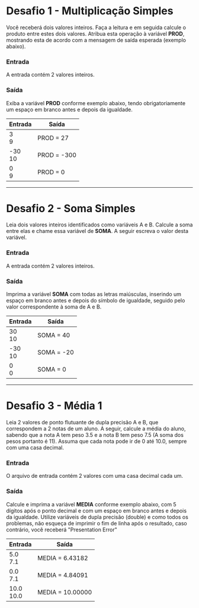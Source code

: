 # Desafio 1 - Multiplicação Simples
Você receberá dois valores inteiros. Faça a leitura e em seguida calcule o produto entre estes dois valores. Atribua esta operação à variável **PROD**, mostrando esta de acordo com a mensagem de saída esperada (exemplo abaixo).  

### Entrada
A entrada contém 2 valores inteiros.

### Saída
Exiba a variável **PROD** conforme exemplo abaixo, tendo obrigatoriamente um espaço em branco antes e depois da igualdade.

|Entrada|Saída|
-|-
|3 <br> 9| PROD = 27|
|-30 <br> 10 | PROD = -300|
|0 <br> 9|PROD = 0|

---

# Desafio 2 - Soma Simples
Leia dois valores inteiros identificados como variáveis A e B. Calcule a soma entre elas e chame essa variável de **SOMA**.
A seguir escreva o valor desta variável.

### Entrada
A entrada contém 2 valores inteiros.

### Saída
Imprima a variável **SOMA** com todas as letras maiúsculas, inserindo um espaço em branco antes e depois do símbolo de igualdade, seguido pelo valor correspondente à soma de A e B.

|Entrada|Saída|
-|-
|30 <br> 10| SOMA = 40|
|-30 <br> 10 | SOMA = -20|
|0 <br> 0|SOMA = 0|

---

# Desafio 3 - Média 1
Leia 2 valores de ponto flutuante de dupla precisão A e B, que correspondem a 2 notas de um aluno. A seguir, calcule a média do aluno, sabendo que a nota A tem peso 3.5 e a nota B tem peso 7.5 (A soma dos pesos portanto é 11). Assuma que cada nota pode ir de 0 até 10.0, sempre com uma casa decimal.

### Entrada
O arquivo de entrada contém 2 valores com uma casa decimal cada um.

### Saída
Calcule e imprima a variável **MEDIA** conforme exemplo abaixo, com 5 dígitos após o ponto decimal e com um espaço em branco antes e depois da igualdade. Utilize variáveis de dupla precisão (double) e como todos os problemas, não esqueça de imprimir o fim de linha após o resultado, caso contrário, você receberá "Presentation Error"

|Entrada|Saída|
-|-
|5.0 <br> 7.1| MEDIA = 6.43182|
|0.0 <br> 7.1 | MEDIA = 4.84091|
|10.0 <br> 10.0|MEDIA = 10.00000|
